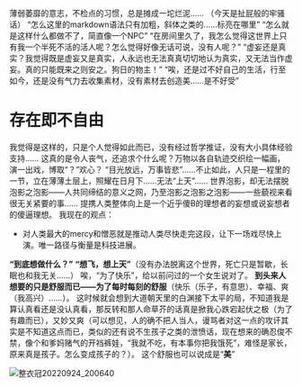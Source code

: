 薄弱萎靡的意志，不检点的习惯，总是摊成一坨烂泥……
（今天是扯屁般的牢骚话）
“怎么这里的markdown语法只有加粗，斜体之类的……标亮在哪里”
“怎么就是这样什么都做不了，简直像一个NPC”
“在房间里久了，我怎么觉得这世界上只有我一个半死不活的活人呢？怎么觉得好像无话可说，没有人呢？”
“虚妄还是真实？我觉得既是虚妄又是真实，人永远也无法真真切切地认为真实，又无法当作虚妄。真的只能既来之则安之。狗日的物主！”
“唉，还是过不好自己的生活，行至如今，还是没有气力去收集素材，没有素材去创造美……是不好受”

# 存在即不自由 
我觉得是这样的，只是个人觉得如此而已，没有经过哲学推证，没有大小具体经验支持……
这真的是令人丧气，还追求个什么呢？万物以各自轨迹交织绘一幅画，演一出戏，博取“？”欢心？
“目光放远，万事皆悲”……不止如此，人只是一程里的一节，立在薄薄土层上，照耀在日月下……无法“上天”……
世界泡影，却无法摆脱泡影之泡影——人共同缔结的意义之网，乃至泡影之泡影之泡影——一些藐视来看很无关紧要的事……
提携人类整体向上是一个近乎傻B的理想者的妄想或说妄想者的傻逼理想。
我现在的观点：
- 对人类最大的mercy和憎恶就是推动人类尽快走完这段，让下一场戏尽快上演。唯一路径与衡量是科技进展。


**“到底想做什么？”**
**“想飞，想上天”**（没有办法脱离这个世界，死亡只是暂歇，长眠也和我无关……）
唉，“为了快乐”，给以前问过的一个女生说对了。
**到头来人想要的只是舒服而已——为了每时每刻的舒服**（快乐（乐子，有意思）、幸福、爽（我高兴）……）。
这时候就会想到大道朝天里的白渊接下太平的局，不知道我是算认真看还是没认真看，那反转和那人命草芥的话真是掀我心跌宕起伏之极（为了有趣而已），又妙又爽（可以想见，人的确不把人当人，谩骂者对这一点的攻讦其实是不知道这点而已，类似的还有说不生孩子之类的泄愤话，现在想来的确忍俊不禁，像个和爹妈赌气的开裆裤娃，“我就不吃，有本事你把我饿死”，难怪是家长，原来真是孩子。怎么变成孩子的？）。
这个舒服也可以说成是“**美**”








![整衣冠20220924_200640](https://user-images.githubusercontent.com/101346008/192097067-9cd29e87-28dc-4a5d-9c8b-12c73b2c31c6.gif)
